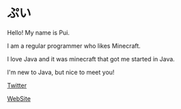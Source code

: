 # ぷい

Hello! My name is Pui.

I am a regular programmer who likes Minecraft.

I love Java and it was minecraft that got me started in Java.

I'm new to Java, but nice to meet you!

[Twitter](https://twitter.com/pui_hukurizityo)

[WebSite](https://pui-hukurizityo.github.io/pui-hukurizityo/sites/index.html)
